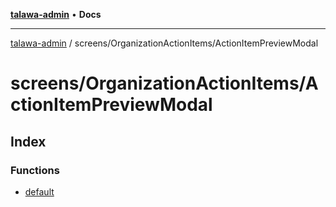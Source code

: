 [**talawa-admin**](../../../README.md) • **Docs**

***

[talawa-admin](../../../modules.md) / screens/OrganizationActionItems/ActionItemPreviewModal

# screens/OrganizationActionItems/ActionItemPreviewModal

## Index

### Functions

- [default](functions/default.md)
